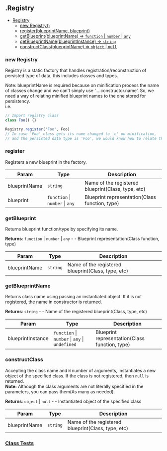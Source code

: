 <a name="Registry"></a>

## .Registry


* [Registry](#Registry)
    * [new Registry()](#new-Registry)
    * [register(blueprintName, blueprint)](#register)
    * [getBlueprint(blueprintName) ⇒ <code>function</code> \| <code>number</code> \| <code>any</code>](#getBlueprint)
    * [getBlueprintName(blueprintInstance) ⇒ <code>string</code>](#getBlueprintName)
    * [constructClass(blueprintName) ⇒ <code>object</code> \| <code>null</code>](#constructClass)

<a name="new_Registry_new"></a>

### new Registry
Registry is a static factory that handles registration/reconstruction of
persisted type of data, this includes classes and types.

Note: blueprintName is required because on minification process
the name of classes change and we can't simply use '....constructor.name'.
So, we need a way of relating minified blueprint names to the one stored for persistency.
<br>
i.e.
```javascript
// Import registry class
class Foo() {}

Registry.register('Foo', Foo)
// In case 'Foo' class gets its name changed to 'c' on minification,
// and the persisted data type is 'Foo', we would know how to relate them.
```

<a name="Registry.register"></a>

### register
Registers a new blueprint in the factory.



| Param | Type | Description |
| --- | --- | --- |
| blueprintName | <code>string</code> | Name of the registered blueprint(Class, type, etc) |
| blueprint | <code>function</code> \| <code>number</code> \| <code>any</code> | Blueprint representation(Class function, type) |

<a name="Registry.getBlueprint"></a>

### getBlueprint
Returns blueprint function/type by specifying its name.


**Returns**: <code>function</code> \| <code>number</code> \| <code>any</code> - - Blueprint representation(Class function, type)  

| Param | Type | Description |
| --- | --- | --- |
| blueprintName | <code>string</code> | Name of the registered blueprint(Class, type, etc) |

<a name="Registry.getBlueprintName"></a>

### getBlueprintName
Returns class name using passing an instantiated object.
If it is not registered, the name in constructor is returned.


**Returns**: <code>string</code> - - Name of the registered blueprint(Class, type, etc)  

| Param | Type | Description |
| --- | --- | --- |
| blueprintInstance | <code>function</code> \| <code>number</code> \| <code>any</code> \| <code>undefined</code> | Blueprint representation(Class function, type) |

<a name="Registry.constructClass"></a>

### constructClass
Accepting the class name and `N` number of arguments, instantiates a new object of the specified class.
If the class is not registered, then `null` is returned.
<br>
**Note:** Although the class arguments are not literally specified in the parameters,
you can pass them(As many as needed).


**Returns**: <code>object</code> \| <code>null</code> - - Instantiated object of the specified class  

| Param | Type | Description |
| --- | --- | --- |
| blueprintName | <code>string</code> | Name of the registered blueprint(Class, type, etc) |



### [Class Tests](api/./Registry.test)